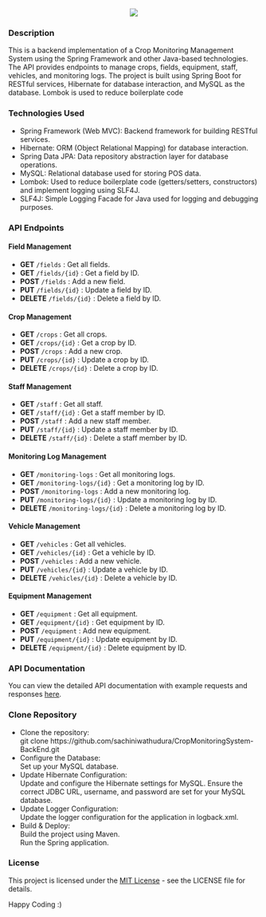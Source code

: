 
<h1 align="center">
    <img src="https://readme-typing-svg.herokuapp.com/?font=Righteous&size=35&center=true&vCenter=true&width=1100&height=70&duration=4000&lines=Crop+Monitoring+System+Backend+-+Green+Shadow+(Pvt)+Ltd&color=bcfab5" />
</h1>


### Description
This is a backend implementation of a Crop Monitoring Management System using the Spring Framework and other Java-based technologies. The API provides endpoints to manage crops, fields, equipment, staff, vehicles, and monitoring logs. The project is built using Spring Boot for RESTful services, Hibernate for database interaction, and MySQL as the database. Lombok is used to reduce boilerplate code

### Technologies Used

- Spring Framework (Web MVC): Backend framework for building RESTful services.
- Hibernate: ORM (Object Relational Mapping) for database interaction.
- Spring Data JPA: Data repository abstraction layer for database operations.
- MySQL: Relational database used for storing POS data.
- Lombok: Used to reduce boilerplate code (getters/setters, constructors) and implement logging using SLF4J.
- SLF4J: Simple Logging Facade for Java used for logging and debugging purposes.

### API Endpoints

#### Field Management
- **GET** `/fields`          : Get all fields.
- **GET** `/fields/{id}`     : Get a field by ID.
- **POST** `/fields`         : Add a new field.
- **PUT** `/fields/{id}`     : Update a field by ID.
- **DELETE** `/fields/{id}`  : Delete a field by ID.

#### Crop Management
- **GET** `/crops`           : Get all crops.
- **GET** `/crops/{id}`      : Get a crop by ID.
- **POST** `/crops`          : Add a new crop.
- **PUT** `/crops/{id}`      : Update a crop by ID.
- **DELETE** `/crops/{id}`   : Delete a crop by ID.

#### Staff Management
- **GET** `/staff`           : Get all staff.
- **GET** `/staff/{id}`      : Get a staff member by ID.
- **POST** `/staff`          : Add a new staff member.
- **PUT** `/staff/{id}`      : Update a staff member by ID.
- **DELETE** `/staff/{id}`   : Delete a staff member by ID.

#### Monitoring Log Management
- **GET** `/monitoring-logs`          : Get all monitoring logs.
- **GET** `/monitoring-logs/{id}`     : Get a monitoring log by ID.
- **POST** `/monitoring-logs`         : Add a new monitoring log.
- **PUT** `/monitoring-logs/{id}`     : Update a monitoring log by ID.
- **DELETE** `/monitoring-logs/{id}`  : Delete a monitoring log by ID.

#### Vehicle Management
- **GET** `/vehicles`         : Get all vehicles.
- **GET** `/vehicles/{id}`    : Get a vehicle by ID.
- **POST** `/vehicles`        : Add a new vehicle.
- **PUT** `/vehicles/{id}`    : Update a vehicle by ID.
- **DELETE** `/vehicles/{id}` : Delete a vehicle by ID.

#### Equipment Management
- **GET** `/equipment`         : Get all equipment.
- **GET** `/equipment/{id}`    : Get equipment by ID.
- **POST** `/equipment`        : Add new equipment.
- **PUT** `/equipment/{id}`    : Update equipment by ID.
- **DELETE** `/equipment/{id}` : Delete equipment by ID.


### API Documentation

You can view the detailed API documentation with example requests and responses [here](https://documenter.getpostman.com/view/35385634/2sAYBa8pDu).

### Clone Repository
<ul>
  <li>Clone the repository:
    <br>git clone https://github.com/sachiniwathudura/CropMonitoringSystem-BackEnd.git
  </li>
  <li>Configure the Database:
    <br>Set up your MySQL database.
  </li>
  <li>Update Hibernate Configuration:
    <br>Update and configure the Hibernate settings for MySQL. Ensure the correct JDBC URL, username, and password are set for your MySQL database.
  </li>
  <li>Update Logger Configuration:
    <br>Update the logger configuration for the application in logback.xml.
  </li>
  <li>Build & Deploy:
    <br>Build the project using Maven.
    <br>Run the Spring application.
  </li>
</ul>

### License

This project is licensed under the [MIT License](LICENSE) - see the LICENSE file for details.

 Happy Coding :)
